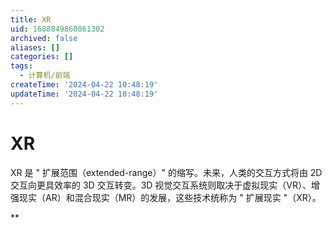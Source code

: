 ```yaml
---
title: XR
uid: 1688849860861302
archived: false
aliases: []
categories: []
tags:
  - 计算机/前端
createTime: '2024-04-22 10:48:19'
updateTime: '2024-04-22 10:48:19'
---
```


# XR

XR 是 " 扩展范围（extended-range）" 的缩写。未来，人类的交互方式将由 2D 交互向更具效率的 3D 交互转变。3D 视觉交互系统则取决于虚拟现实（VR）、增强现实（AR）和混合现实（MR）的发展，这些技术统称为 " 扩展现实 "（XR）。

**
